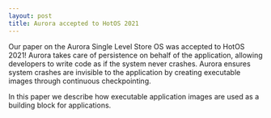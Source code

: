 ```yaml
---
layout: post
title: Aurora accepted to HotOS 2021
---
```


Our paper on the Aurora Single Level Store OS was accepted to HotOS 2021! Aurora takes care of persistence on behalf of the application, allowing developers to write code as if the system never crashes. Aurora ensures system crashes are invisible to the application by creating executable images through continuous checkpointing.

In this paper we describe how executable application images are used as a building block for applications. 

